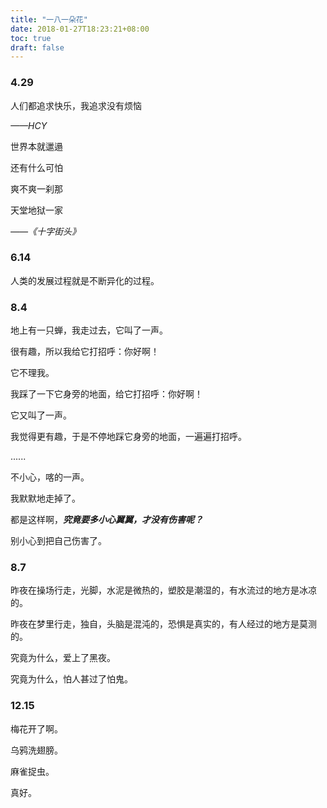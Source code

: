 ```yaml
---
title: "一八一朵花"
date: 2018-01-27T18:23:21+08:00
toc: true
draft: false
---
```

### 4.29

人们都追求快乐，我追求没有烦恼

*——HCY*



世界本就邋遢

还有什么可怕

爽不爽一刹那

天堂地狱一家

*——《十字街头》*

### 6.14

人类的发展过程就是不断异化的过程。

### 8.4

地上有一只蝉，我走过去，它叫了一声。

很有趣，所以我给它打招呼：你好啊！

它不理我。

我踩了一下它身旁的地面，给它打招呼：你好啊！

它又叫了一声。

我觉得更有趣，于是不停地踩它身旁的地面，一遍遍打招呼。

......

不小心，喀的一声。

我默默地走掉了。

都是这样啊，***究竟要多小心翼翼，才没有伤害呢？***

别小心到把自己伤害了。

### 8.7

昨夜在操场行走，光脚，水泥是微热的，塑胶是潮湿的，有水流过的地方是冰凉的。

昨夜在梦里行走，独自，头脑是混沌的，恐惧是真实的，有人经过的地方是莫测的。

究竟为什么，爱上了黑夜。

究竟为什么，怕人甚过了怕鬼。

### 12.15

梅花开了啊。

乌鸦洗翅膀。

麻雀捉虫。

真好。
